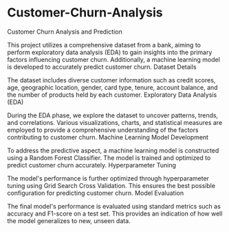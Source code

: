 # Customer-Churn-Analysis

Customer Churn Analysis and Prediction


This project utilizes a comprehensive dataset from a bank, aiming to perform exploratory data analysis (EDA) to gain insights into the primary factors influencing customer churn. Additionally, a machine learning model is developed to accurately predict customer churn.
Dataset Details

The dataset includes diverse customer information such as credit scores, age, geographic location, gender, card type, tenure, account balance, and the number of products held by each customer.
Exploratory Data Analysis (EDA)

During the EDA phase, we explore the dataset to uncover patterns, trends, and correlations. Various visualizations, charts, and statistical measures are employed to provide a comprehensive understanding of the factors contributing to customer churn.
Machine Learning Model Development

To address the predictive aspect, a machine learning model is constructed using a Random Forest Classifier. The model is trained and optimized to predict customer churn accurately.
Hyperparameter Tuning

The model's performance is further optimized through hyperparameter tuning using Grid Search Cross Validation. This ensures the best possible configuration for predicting customer churn.
Model Evaluation

The final model's performance is evaluated using standard metrics such as accuracy and F1-score on a test set. This provides an indication of how well the model generalizes to new, unseen data.
